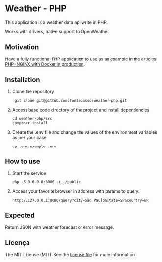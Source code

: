 # Weather - PHP

This application is a weather data api write in PHP.

Works with drivers, native support to OpenWeather.

## Motivation

Have a fully functional PHP application to use as an example in the articles: [PHP+NGINX with Docker in production](https://blog.fontebasso.com.br/php-nginx-with-docker-in-production-20ffdb73ec5b).

## Installation

1. Clone the repository
   ```shell
    git clone git@github.com:fontebasso/weather-php.git
   ```

2. Access base code directory of the project and install dependencies
    ```shell
    cd weather-php/src
    composer install
    ```

3. Create the .env file and change the values of the environment variables as per your case
    ```shell
    cp .env.example .env
    ```

## How to use

1. Start the service
    ```shell
    php -S 0.0.0.0:8080 -t ./public
    ```
   
2. Access your favorite browser in address with params to query:
   
   `http://127.0.0.1:8080/query?city=São Paulo&state=SP&country=BR`

## Expected

Return JSON with weather forecast or error message.

## Licença

The MIT License (MIT). See the [license file](LICENSE) for more information.
